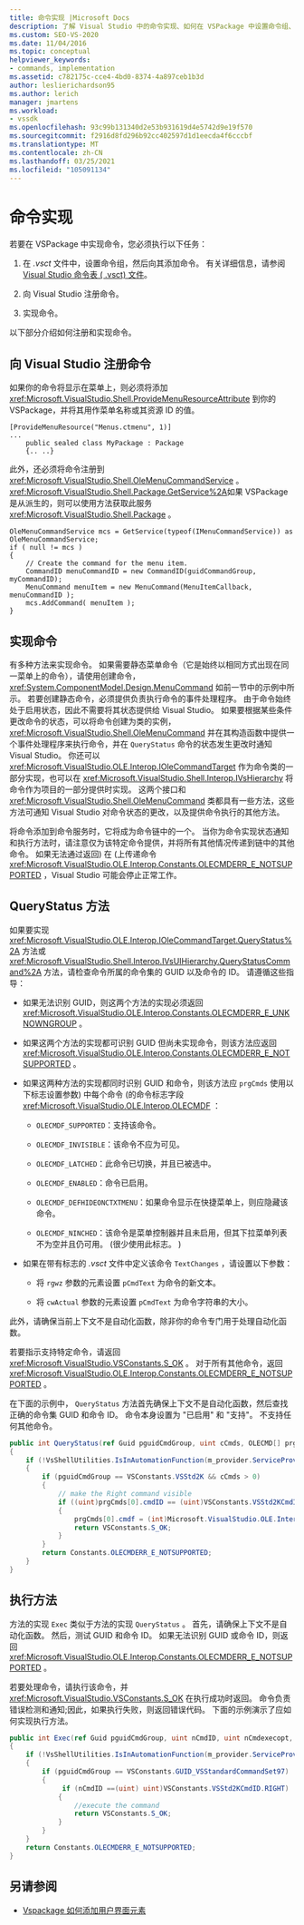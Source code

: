 ```yaml
---
title: 命令实现 |Microsoft Docs
description: 了解 Visual Studio 中的命令实现、如何在 VSPackage 中设置命令组、向其中添加命令、注册命令并实现命令。
ms.custom: SEO-VS-2020
ms.date: 11/04/2016
ms.topic: conceptual
helpviewer_keywords:
- commands, implementation
ms.assetid: c782175c-cce4-4bd0-8374-4a897ceb1b3d
author: leslierichardson95
ms.author: lerich
manager: jmartens
ms.workload:
- vssdk
ms.openlocfilehash: 93c99b131340d2e53b931619d4e5742d9e19f570
ms.sourcegitcommit: f2916d8fd296b92cc402597d1d1eecda4f6cccbf
ms.translationtype: MT
ms.contentlocale: zh-CN
ms.lasthandoff: 03/25/2021
ms.locfileid: "105091134"
---
```

# <a name="command-implementation"></a>命令实现
若要在 VSPackage 中实现命令，您必须执行以下任务：

1. 在 *.vsct* 文件中，设置命令组，然后向其添加命令。 有关详细信息，请参阅 [Visual Studio 命令表 ( .vsct) 文件](../../extensibility/internals/visual-studio-command-table-dot-vsct-files.md)。

2. 向 Visual Studio 注册命令。

3. 实现命令。

以下部分介绍如何注册和实现命令。

## <a name="register-commands-with-visual-studio"></a>向 Visual Studio 注册命令
 如果你的命令将显示在菜单上，则必须将添加 <xref:Microsoft.VisualStudio.Shell.ProvideMenuResourceAttribute> 到你的 VSPackage，并将其用作菜单名称或其资源 ID 的值。

```
[ProvideMenuResource("Menus.ctmenu", 1)]
...
    public sealed class MyPackage : Package
    {.. ..}

```

 此外，还必须将命令注册到 <xref:Microsoft.VisualStudio.Shell.OleMenuCommandService> 。 <xref:Microsoft.VisualStudio.Shell.Package.GetService%2A>如果 VSPackage 是从派生的，则可以使用方法获取此服务 <xref:Microsoft.VisualStudio.Shell.Package> 。

```
OleMenuCommandService mcs = GetService(typeof(IMenuCommandService)) as OleMenuCommandService;
if ( null != mcs )
{
    // Create the command for the menu item.
    CommandID menuCommandID = new CommandID(guidCommandGroup, myCommandID);
    MenuCommand menuItem = new MenuCommand(MenuItemCallback, menuCommandID );
    mcs.AddCommand( menuItem );
}

```

## <a name="implement-commands"></a>实现命令
 有多种方法来实现命令。 如果需要静态菜单命令（它是始终以相同方式出现在同一菜单上的命令），请使用创建命令， <xref:System.ComponentModel.Design.MenuCommand> 如前一节中的示例中所示。 若要创建静态命令，必须提供负责执行命令的事件处理程序。 由于命令始终处于启用状态，因此不需要将其状态提供给 Visual Studio。 如果要根据某些条件更改命令的状态，可以将命令创建为类的实例， <xref:Microsoft.VisualStudio.Shell.OleMenuCommand> 并在其构造函数中提供一个事件处理程序来执行命令，并在 `QueryStatus` 命令的状态发生更改时通知 Visual Studio。 你还可以 <xref:Microsoft.VisualStudio.OLE.Interop.IOleCommandTarget> 作为命令类的一部分实现，也可以在 <xref:Microsoft.VisualStudio.Shell.Interop.IVsHierarchy> 将命令作为项目的一部分提供时实现。 这两个接口和 <xref:Microsoft.VisualStudio.Shell.OleMenuCommand> 类都具有一些方法，这些方法可通知 Visual Studio 对命令状态的更改，以及提供命令执行的其他方法。

 将命令添加到命令服务时，它将成为命令链中的一个。 当你为命令实现状态通知和执行方法时，请注意仅为该特定命令提供，并将所有其他情况传递到链中的其他命令。 如果无法通过返回) 在 (上传递命令 <xref:Microsoft.VisualStudio.OLE.Interop.Constants.OLECMDERR_E_NOTSUPPORTED> ，Visual Studio 可能会停止正常工作。

## <a name="querystatus-methods"></a>QueryStatus 方法
 如果要实现 <xref:Microsoft.VisualStudio.OLE.Interop.IOleCommandTarget.QueryStatus%2A> 方法或 <xref:Microsoft.VisualStudio.Shell.Interop.IVsUIHierarchy.QueryStatusCommand%2A> 方法，请检查命令所属的命令集的 GUID 以及命令的 ID。 请遵循这些指导：

- 如果无法识别 GUID，则这两个方法的实现必须返回 <xref:Microsoft.VisualStudio.OLE.Interop.Constants.OLECMDERR_E_UNKNOWNGROUP> 。

- 如果这两个方法的实现都可识别 GUID 但尚未实现命令，则该方法应返回 <xref:Microsoft.VisualStudio.OLE.Interop.Constants.OLECMDERR_E_NOTSUPPORTED> 。

- 如果这两种方法的实现都同时识别 GUID 和命令，则该方法应 `prgCmds` 使用以下标志设置参数) 中每个命令 (的命令标志字段 <xref:Microsoft.VisualStudio.OLE.Interop.OLECMDF> ：

  - `OLECMDF_SUPPORTED`：支持该命令。

  - `OLECMDF_INVISIBLE`：该命令不应为可见。

  - `OLECMDF_LATCHED`：此命令已切换，并且已被选中。

  - `OLECMDF_ENABLED`：命令已启用。

  - `OLECMDF_DEFHIDEONCTXTMENU`：如果命令显示在快捷菜单上，则应隐藏该命令。

  - `OLECMDF_NINCHED`：该命令是菜单控制器并且未启用，但其下拉菜单列表不为空并且仍可用。  (很少使用此标志。 ) 

- 如果在带有标志的 *.vsct* 文件中定义该命令 `TextChanges` ，请设置以下参数：

  - 将 `rgwz` 参数的元素设置 `pCmdText` 为命令的新文本。

  - 将 `cwActual` 参数的元素设置 `pCmdText` 为命令字符串的大小。

此外，请确保当前上下文不是自动化函数，除非你的命令专门用于处理自动化函数。

若要指示支持特定命令，请返回 <xref:Microsoft.VisualStudio.VSConstants.S_OK> 。 对于所有其他命令，返回 <xref:Microsoft.VisualStudio.OLE.Interop.Constants.OLECMDERR_E_NOTSUPPORTED> 。

在下面的示例中， `QueryStatus` 方法首先确保上下文不是自动化函数，然后查找正确的命令集 GUID 和命令 ID。 命令本身设置为 "已启用" 和 "支持"。 不支持任何其他命令。

```csharp
public int QueryStatus(ref Guid pguidCmdGroup, uint cCmds, OLECMD[] prgCmds, IntPtr pCmdText)
{
    if (!VsShellUtilities.IsInAutomationFunction(m_provider.ServiceProvider))
    {
        if (pguidCmdGroup == VSConstants.VSStd2K && cCmds > 0)
        {
            // make the Right command visible
            if ((uint)prgCmds[0].cmdID == (uint)VSConstants.VSStd2KCmdID.RIGHT)
            {
                prgCmds[0].cmdf = (int)Microsoft.VisualStudio.OLE.Interop.Constants.MSOCMDF_ENABLED | (int)Microsoft.VisualStudio.OLE.Interop.Constants.MSOCMDF_SUPPORTED;
                return VSConstants.S_OK;
            }
        }
        return Constants.OLECMDERR_E_NOTSUPPORTED;
    }
}
```

## <a name="execution-methods"></a>执行方法
 方法的实现 `Exec` 类似于方法的实现 `QueryStatus` 。 首先，请确保上下文不是自动化函数。 然后，测试 GUID 和命令 ID。 如果无法识别 GUID 或命令 ID，则返回 <xref:Microsoft.VisualStudio.OLE.Interop.Constants.OLECMDERR_E_NOTSUPPORTED> 。

 若要处理命令，请执行该命令，并 <xref:Microsoft.VisualStudio.VSConstants.S_OK> 在执行成功时返回。 命令负责错误检测和通知;因此，如果执行失败，则返回错误代码。 下面的示例演示了应如何实现执行方法。

```csharp
public int Exec(ref Guid pguidCmdGroup, uint nCmdID, uint nCmdexecopt, IntPtr pvaIn, IntPtr pvaOut)
{
    if (!VsShellUtilities.IsInAutomationFunction(m_provider.ServiceProvider))
    {
        if (pguidCmdGroup == VSConstants.GUID_VSStandardCommandSet97)
        {
             if (nCmdID ==(uint) uint)VSConstants.VSStd2KCmdID.RIGHT)
            {
                //execute the command
                return VSConstants.S_OK;
            }
        }
    }
    return Constants.OLECMDERR_E_NOTSUPPORTED;
}
```

## <a name="see-also"></a>另请参阅

- [Vspackage 如何添加用户界面元素](../../extensibility/internals/how-vspackages-add-user-interface-elements.md)
